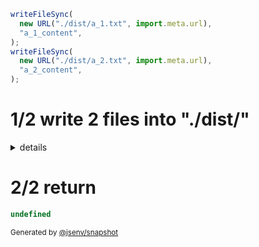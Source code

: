 ```js
writeFileSync(
  new URL("./dist/a_1.txt", import.meta.url),
  "a_1_content",
);
writeFileSync(
  new URL("./dist/a_2.txt", import.meta.url),
  "a_2_content",
);
```

# 1/2 write 2 files into "./dist/"

<details>
  <summary>details</summary>

## a_1.txt
```txt
a_1_content
```

## a_2.txt
```txt
a_2_content
```

</details>

# 2/2 return

```js
undefined
```

<sub>
  Generated by <a href="https://github.com/jsenv/core/tree/main/packages/independent/snapshot">@jsenv/snapshot</a>
</sub>